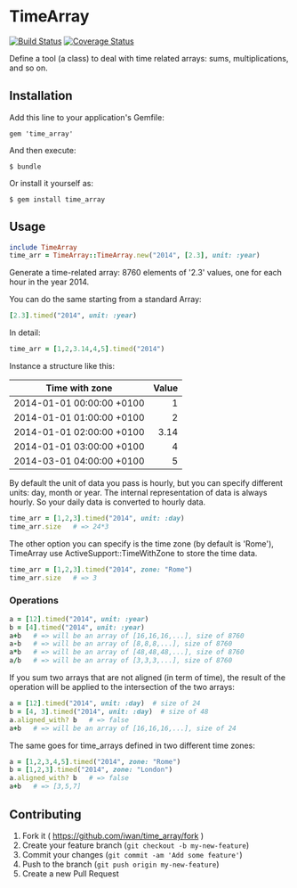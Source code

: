 # TimeArray

[![Build Status](https://travis-ci.org/iwan/time_array.png)](https://travis-ci.org/iwan/time_array)
[![Coverage Status](https://img.shields.io/coveralls/iwan/time_array.svg)](https://coveralls.io/r/iwan/time_array)

Define a tool (a class) to deal with time related arrays: sums, multiplications, and so on.

## Installation

Add this line to your application's Gemfile:

    gem 'time_array'

And then execute:

    $ bundle

Or install it yourself as:

    $ gem install time_array

## Usage

```ruby
include TimeArray
time_arr = TimeArray::TimeArray.new("2014", [2.3], unit: :year)
```
Generate a time-related array: 8760 elements of '2.3' values, one for each hour in the year 2014.

You can do the same starting from a standard Array:
```ruby
[2.3].timed("2014", unit: :year)
```



In detail:
```ruby
time_arr = [1,2,3.14,4,5].timed("2014")
```
Instance a structure like this:

| Time with zone            | Value |
|---------------------------|------:|
| 2014-01-01 00:00:00 +0100 |     1 |
| 2014-01-01 01:00:00 +0100 |     2 |
| 2014-01-01 02:00:00 +0100 |  3.14 |
| 2014-01-01 03:00:00 +0100 |     4 |
| 2014-03-01 04:00:00 +0100 |     5 |



By default the unit of data you pass is hourly, but you can specify different units: day, month or year. The internal representation of data is always hourly. So your daily data is converted to hourly data.

```ruby
time_arr = [1,2,3].timed("2014", unit: :day)
time_arr.size   # => 24*3
```

The other option you can specify is the time zone (by default is 'Rome'), TimeArray use ActiveSupport::TimeWithZone to store the time data.

```ruby
time_arr = [1,2,3].timed("2014", zone: "Rome")
time_arr.size   # => 3
```

### Operations

```ruby
a = [12].timed("2014", unit: :year)
b = [4].timed("2014", unit: :year)
a+b   # => will be an array of [16,16,16,...], size of 8760
a-b   # => will be an array of [8,8,8,...], size of 8760
a*b   # => will be an array of [48,48,48,...], size of 8760
a/b   # => will be an array of [3,3,3,...], size of 8760
```
If you sum two arrays that are not aligned (in term of time), the result of the operation will be applied to the intersection of the two arrays:

```ruby
a = [12].timed("2014", unit: :day)  # size of 24
b = [4, 3].timed("2014", unit: :day)  # size of 48
a.aligned_with? b   # => false
a+b   # => will be an array of [16,16,16,...], size of 24
```
The same goes for time_arrays defined in two different time zones:

```ruby
a = [1,2,3,4,5].timed("2014", zone: "Rome")
b = [1,2,3].timed("2014", zone: "London")
a.aligned_with? b   # => false
a+b   # => [3,5,7]
```


## Contributing

1. Fork it ( https://github.com/iwan/time_array/fork )
2. Create your feature branch (`git checkout -b my-new-feature`)
3. Commit your changes (`git commit -am 'Add some feature'`)
4. Push to the branch (`git push origin my-new-feature`)
5. Create a new Pull Request
